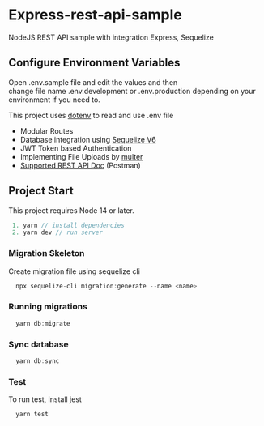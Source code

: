 # Express-rest-api-sample

NodeJS REST API sample with integration Express, Sequelize

## Configure Environment Variables

Open .env.sample file and edit the values and then  
change file name .env.development or .env.production depending on your environment if you need to.

This project uses [dotenv](https://www.npmjs.com/package/dotenv) to read and use .env file

- Modular Routes
- Database integration using [Sequelize V6](https://sequelize.org/master/)
- JWT Token based Authentication
- Implementing File Uploads by [multer](https://www.npmjs.com/package/multer)
- [Supported REST API Doc](https://documenter.getpostman.com/view/4627621/Tz5jfft1) (Postman)

## Project Start

This project requires Node 14 or later.

```javascript
 1. yarn // install dependencies
 2. yarn dev // run server

```

### Migration Skeleton

Create migration file using sequelize cli

```javascript
  npx sequelize-cli migration:generate --name <name>
```

### Running migrations

```javascript
  yarn db:migrate
```

### Sync database

```javascript
  yarn db:sync
```

### Test
To run test, install jest
```javascript
  yarn test
```
